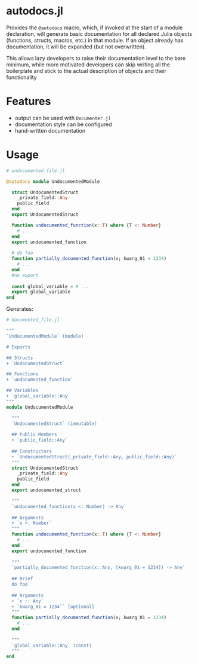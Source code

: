# autodocs.jl 

Provides the `@autodocs` macro, which, if invoked at the start of a module declaration, will generate basic documentation for all declared Julia objects (functions, structs, macros, etc.) in that module. If an object already has documentation, it will be expanded (but not overwritten). 

This allows lazy developers to raise their documentation level to the bare minimum, while more motivated developers can skip writing all the boilerplate and stick to the actual description of objects and their functionality

# Features
+ output can be used with `Documenter.jl`
+ documentation style can be configured
+ hand-written documentation 

# Usage

```julia
# undocumented_file.jl

@autodocs module UndocumentedModule 

  struct UndocumentedStruct
    _private_field::Any
    public_field
  end
  export UndocumentedStruct

  function undocumented_function(x::T) where {T <: Number}
    # ...
  end
  export undocumented_function
  
  # do foo
  function partially_documented_function(x; kwarg_01 = 1234)
    # ...
  end
  #no export
  
  const global_variable = # ...
  export global_variable
end

```
Generates:

```julia
# documented_file.jl

"""
`UndocumentedModule` (module)

# Exports

## Structs
+ `UndocumentedStruct`

## Functions
+ `undocumented_function`

## Variables
+ `global_variable::Any`
"""
module UndocumentedModule

  """
  `UndocumentedStruct` (immutable)
  
  ## Public Members
  + `public_field::Any`
  
  ## Constructors
  + `UndocumentedStruct(_private_field::Any, public_field::Any)`
  """
  struct UndocumentedStruct
    _private_field::Any
    public_field
  end
  export undocumented_struct

  """
  `undocumented_function(x <: Number) -> Any`
  
  ## Arguments
  + `x <: Number` 
  """
  function undocumented_function(x::T) where {T <: Number}
    # ...
  end
  export undocumented_function
  
  """
  `partially_documented_function(x::Any, [kwarg_01 = 1234]) -> Any`
  
  ## Brief
  do foo
  
  ## Arguments
  + `x :: Any`
  + `kwarg_01 = 1234`` [optional]
  """
  function partially_documented_function(x; kwarg_01 = 1234)
    # ...
  end
  
  """
  `global_variable::Any` (const)
  """
end
```
